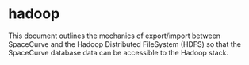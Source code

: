 hadoop
======

This document outlines the mechanics of export/import between SpaceCurve and
the Hadoop Distributed FileSystem (HDFS) so that the SpaceCurve database data
can be accessible to the Hadoop stack.